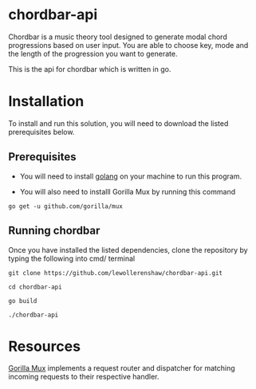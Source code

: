 # chordbar-api
Chordbar is a music theory tool designed to generate modal chord progressions based on user input. You are able to choose key, mode and the length of the progression you want to generate.

This is the api for chordbar which is written in go.

# Installation 
To install and run this solution, you will need to download the listed prerequisites below.

## Prerequisites
- You will need to install [golang](https://golang.org/dl/) on your machine to run this program.

- You will also need to installl Gorilla Mux by running this command
```
go get -u github.com/gorilla/mux
```

## Running chordbar
Once you have installed the listed dependencies, clone the repository by typing the following into cmd/ terminal

```
git clone https://github.com/lewollerenshaw/chordbar-api.git

cd chordbar-api

go build

./chordbar-api
```

# Resources
[Gorilla Mux](https://github.com/gorilla/mux) implements a request router and dispatcher for matching incoming requests to their respective handler.


